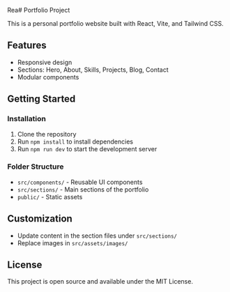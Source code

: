 Rea# Portfolio Project

This is a personal portfolio website built with React, Vite, and Tailwind CSS.

## Features
- Responsive design
- Sections: Hero, About, Skills, Projects, Blog, Contact
- Modular components

## Getting Started

### Installation
1. Clone the repository
2. Run `npm install` to install dependencies
3. Run `npm run dev` to start the development server

### Folder Structure
- `src/components/` - Reusable UI components
- `src/sections/` - Main sections of the portfolio
- `public/` - Static assets

## Customization
- Update content in the section files under `src/sections/`
- Replace images in `src/assets/images/`

## License
This project is open source and available under the MIT License.

